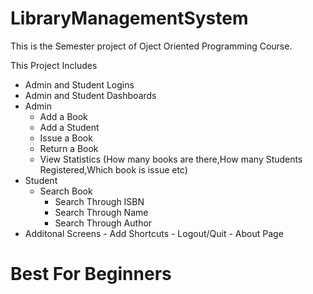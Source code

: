 # LibraryManagementSystem
This is the Semester project of Oject Oriented Programming Course.

This Project Includes

- Admin and Student Logins
- Admin and Student Dashboards
- Admin
    - Add a Book  
    - Add a Student
    - Issue a Book
    - Return a Book
    - View Statistics (How many books are there,How many Students Registered,Which book is issue etc)
- Student 
    - Search Book
       - Search Through ISBN
       - Search Through Name
       - Search Through Author
- Additonal Screens
       - Add Shortcuts
       - Logout/Quit
       - About Page

 # Best For Beginners
